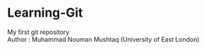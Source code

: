 # Learning-Git
My first git repository 
<br>
Author : Muhammad Nouman Mushtaq (University of East London)

